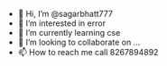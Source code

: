 - 👋 Hi, I’m @sagarbhatt777
- 👀 I’m interested in error
- 🌱 I’m currently learning cse
- 💞️ I’m looking to collaborate on ...
- 📫 How to reach me call 8267894892

<!---
sagarbhatt777/sagarbhatt777 is a ✨ special ✨ repository because its `README.md` (this file) appears on your GitHub profile.
You can click the Preview link to take a look at your changes.
--->

